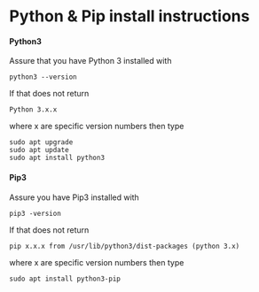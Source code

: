 # Python & Pip install instructions

#### Python3
Assure that you have Python 3 installed with

```
python3 --version
```

If that does not return
```
Python 3.x.x
```
where x are specific version numbers then type

```
sudo apt upgrade
sudo apt update
sudo apt install python3
```

#### Pip3
Assure you have Pip3 installed with

```
pip3 -version
```

If that does not return
```
pip x.x.x from /usr/lib/python3/dist-packages (python 3.x)
```

where x are specific version numbers then type

```
sudo apt install python3-pip
```
